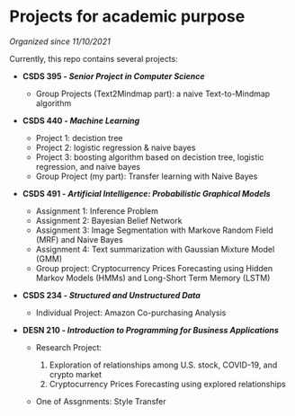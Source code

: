 # Projects for academic purpose

_Organized since 11/10/2021_

Currently, this repo contains several projects:

- **CSDS 395 - _Senior Project in Computer Science_**

  - Group Projects (Text2Mindmap part): a naive Text-to-Mindmap algorithm

- **CSDS 440 - _Machine Learning_**

  - Project 1: decistion tree
  - Project 2: logistic regression & naive bayes
  - Project 3: boosting algorithm based on decistion tree, logistic regression, and naive bayes
  - Group Project (my part): Transfer learning with Naive Bayes

- **CSDS 491 - _Artificial Intelligence: Probabilistic Graphical Models_**

  - Assignment 1: Inference Problem
  - Assignment 2: Bayesian Belief Network
  - Assignment 3: Image Segmentation with Markove Random Field (MRF) and Naive Bayes
  - Assignment 4: Text summarization with Gaussian Mixture Model (GMM)
  - Group project: Cryptocurrency Prices Forecasting using Hidden Markov Models (HMMs) and Long-Short Term Memory (LSTM)

- **CSDS 234 - _Structured and Unstructured Data_**

  - Individual Project: Amazon Co-purchasing Analysis

- **DESN 210 - _Introduction to Programming for Business Applications_**

  - Research Project:

    1. Exploration of relationships among U.S. stock, COVID-19, and crypto market
    2. Cryptocurrency Prices Forecasting using explored relationships

  - One of Assgnments: Style Transfer
